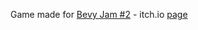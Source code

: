 Game made for [Bevy Jam #2](https://itch.io/jam/bevy-jam-2) - itch.io [page](https://vasukas.itch.io/scrapbot)
